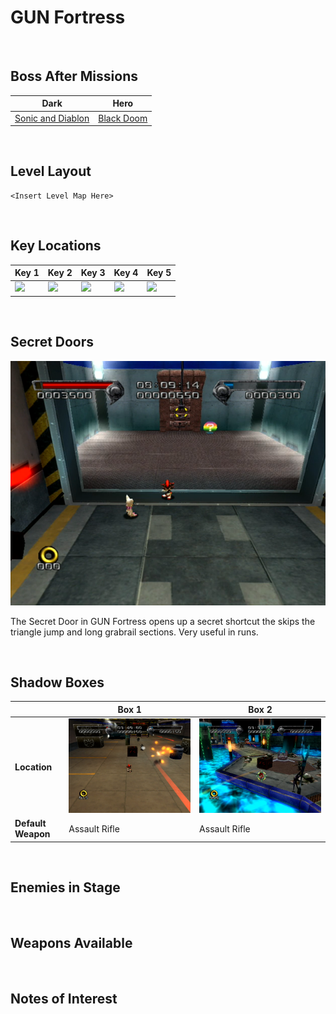 # GUN Fortress

<br />

## Boss After Missions
|Dark|Hero|
|--|--|
|[Sonic and Diablon](../../Bosses/SonicAndDiablon)|[Black Doom](../../Bosses/BlackDoom)|

<br />

## Level Layout
```
<Insert Level Map Here>
```

<br />

## Key Locations
|Key 1|Key 2|Key 3|Key 4|Key 5|
|--|--|--|--|--|
|[ ![](../../img/GUNFortress/GUNFortress-Key1.png) ](../../img/GUNFortress/GUNFortress-Key1.png)|[ ![](../../img/GUNFortress/GUNFortress-Key2.png) ](../../img/GUNFortress/GUNFortress-Key2.png)|[ ![](../../img/GUNFortress/GUNFortress-Key3.png) ](../../img/GUNFortress/GUNFortress-Key3.png)|[ ![](../../img/GUNFortress/GUNFortress-Key4.png) ](../../img/GUNFortress/GUNFortress-Key4.png)|[ ![](../../img/GUNFortress/GUNFortress-Key5.png) ](../../img/GUNFortress/GUNFortress-Key5.png)|

<br />

## Secret Doors
<!--Working space is 830 pixels. Need some extra pixels for spacing.-->
[ ![](../img/GUNFortress/GUNFortress-SecretDoor.png) ](../img/GUNFortress/GUNFortress-SecretDoor.png)

The Secret Door in GUN Fortress opens up a secret shortcut the skips the triangle jump and long grabrail sections. Very useful in runs.

<br />

## Shadow Boxes
| |Box 1|Box 2|
|-|-|-|
|__Location__|[ ![](../img/GUNFortress/GUNFortress-SpecialWeaponsContainer1.png) ](../img/GUNFortress/GUNFortress-SpecialWeaponsContainer1.png)|[ ![](../img/GUNFortress/GUNFortress-SpecialWeaponsContainer2.png) ](../img/GUNFortress/GUNFortress-SpecialWeaponsContainer2.png)
|__Default Weapon__|Assault Rifle|Assault Rifle

<br />

## Enemies in Stage

<br />

## Weapons Available

<br />

## Notes of Interest

<br />